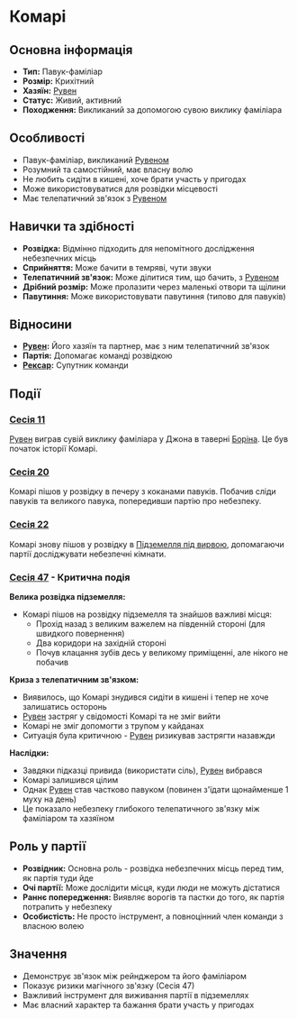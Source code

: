 # Комарі

## Основна інформація
- **Тип:** Павук-фаміліар
- **Розмір:** Крихітний
- **Хазяїн:** [Рувен](Рувен.md)
- **Статус:** Живий, активний
- **Походження:** Викликаний за допомогою сувою виклику фаміліара

## Особливості
- Павук-фаміліар, викликаний [Рувеном](Рувен.md)
- Розумний та самостійний, має власну волю
- Не любить сидіти в кишені, хоче брати участь у пригодах
- Може використовуватися для розвідки місцевості
- Має телепатичний зв'язок з [Рувеном](Рувен.md)

## Навички та здібності
- **Розвідка:** Відмінно підходить для непомітного дослідження небезпечних місць
- **Сприйняття:** Може бачити в темряві, чути звуки
- **Телепатичний зв'язок:** Може ділитися тим, що бачить, з [Рувеном](Рувен.md)
- **Дрібний розмір:** Може пролазити через маленькі отвори та щілини
- **Павутиння:** Може використовувати павутиння (типово для павуків)

## Відносини
- **[Рувен](Рувен.md):** Його хазяїн та партнер, має з ним телепатичний зв'язок
- **Партія:** Допомагає команді розвідкою
- **[Рексар](Рексар.md):** Супутник команди

## Події

### [Сесія 11](../Notes/Сесія%2011.md)
[Рувен](Рувен.md) виграв сувій виклику фаміліара у Джона в таверні [Боріна](Борін.md). Це був початок історії Комарі.

### [Сесія 20](../Notes/Сесія%2020.md)
Комарі пішов у розвідку в печеру з коканами павуків. Побачив сліди павуків та великого павука, попередивши партію про небезпеку.

### [Сесія 22](../Notes/Сесія%2022.md)
Комарі знову пішов у розвідку в [Підземелля під вирвою](../Локації/Підземелля_під_вирвою.md), допомагаючи партії досліджувати небезпечні кімнати.

### [Сесія 47](../Notes/Сесія%2047.md) - Критична подія
**Велика розвідка підземелля:**
- Комарі пішов на розвідку підземелля та знайшов важливі місця:
  - Прохід назад з великим важелем на південній стороні (для швидкого повернення)
  - Два коридори на західній стороні
  - Почув клацання зубів десь у великому приміщенні, але нікого не побачив

**Криза з телепатичним зв'язком:**
- Виявилось, що Комарі знудився сидіти в кишені і тепер не хоче залишатись осторонь
- [Рувен](Рувен.md) застряг у свідомості Комарі та не зміг вийти
- Комарі не зміг допомогти з трупом у кайданах
- Ситуація була критичною - [Рувен](Рувен.md) ризикував застрягти назавжди

**Наслідки:**
- Завдяки підказці привида (використати сіль), [Рувен](Рувен.md) вибрався
- Комарі залишився цілим
- Однак [Рувен](Рувен.md) став частково павуком (повинен з'їдати щонайменше 1 муху на день)
- Це показало небезпеку глибокого телепатичного зв'язку між фаміліаром та хазяїном

## Роль у партії
- **Розвідник:** Основна роль - розвідка небезпечних місць перед тим, як партія туди йде
- **Очі партії:** Може дослідити місця, куди люди не можуть дістатися
- **Раннє попередження:** Виявляє ворогів та пастки до того, як партія потрапить у небезпеку
- **Особистість:** Не просто інструмент, а повноцінний член команди з власною волею

## Значення
- Демонструє зв'язок між рейнджером та його фаміліаром
- Показує ризики магічного зв'язку (Сесія 47)
- Важливий інструмент для виживання партії в підземеллях
- Має власний характер та бажання брати участь у пригодах

